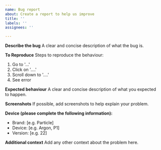 ```yaml
---
name: Bug report
about: Create a report to help us improve
title: ''
labels: ''
assignees: ''

---
```


**Describe the bug**
A clear and concise description of what the bug is.

**To Reproduce**
Steps to reproduce the behaviour:
1. Go to '...'
2. Click on '....'
3. Scroll down to '....'
4. See error

**Expected behaviour**
A clear and concise description of what you expected to happen.

**Screenshots**
If possible, add screenshots to help explain your problem.

**Device (please complete the following information):**
 - Brand: [e.g. Particle]
 - Device: [e.g. Argon, P1]
 - Version: [e.g. 22]

**Additional context**
Add any other context about the problem here.
